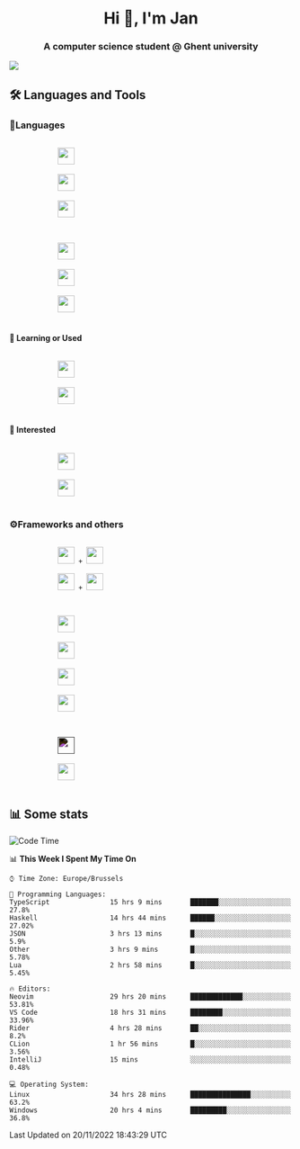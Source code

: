 <h1 align="center">Hi 👋, I'm Jan</h1>
<h3 align="center">A computer science student @ Ghent university</h3>

![](https://komarev.com/ghpvc/?username=NuttyShrimp&style=flat)

<h2>🛠️ Languages and Tools</h2>
<h3>💬Languages</h3>
<div>
    <p>
        <code>
            <img width='30px' src="https://cdn.jsdelivr.net/gh/devicons/devicon/icons/html5/html5-plain.svg">
        </code>
        <code>
            <img width='30px' src="https://cdn.jsdelivr.net/gh/devicons/devicon/icons/sass/sass-original.svg">
        </code>
        <code>
            <img width='30px' src="https://cdn.jsdelivr.net/gh/devicons/devicon/icons/javascript/javascript-plain.svg">
        </code>
    </p>
    <p>
        <code>
            <img width='30px' src="https://cdn.jsdelivr.net/gh/devicons/devicon/icons/typescript/typescript-plain.svg">
        </code>
        <code>
            <img width='30px' src="https://cdn.jsdelivr.net/gh/devicons/devicon/icons/lua/lua-plain-wordmark.svg">
        </code>
        <code>
            <img width='30px' src="https://cdn.jsdelivr.net/gh/devicons/devicon/icons/python/python-original.svg">
        </code>
    </p>
    <h4>🏫 Learning or Used</h4>
    <p>
        <code>
            <img width='30px' src="https://cdn.jsdelivr.net/gh/devicons/devicon/icons/go/go-original-wordmark.svg">
        </code>
        <code>
            <img width='30px' src="https://cdn.jsdelivr.net/gh/devicons/devicon/icons/java/java-original.svg">
        </code>
    </p>
    <h4>💭 Interested</h4>
    <p>
        <code>
            <img width='30px' src="https://cdn.jsdelivr.net/gh/devicons/devicon/icons/csharp/csharp-original.svg">
        </code>
        <code>
            <img width='30px' src="https://cdn.jsdelivr.net/gh/devicons/devicon/icons/rust/rust-plain.svg">
        </code>
    </p>
</div>
<h3>⚙️Frameworks and others</h3>
<div>
    <p>
        <code>
            <img width='30px' src="https://cdn.jsdelivr.net/gh/devicons/devicon/icons/react/react-original.svg"> + <img width='30px' src="https://cdn.jsdelivr.net/gh/devicons/devicon/icons/typescript/typescript-plain.svg">
        </code>
        <code>
            <img width='30px' src="https://cdn.jsdelivr.net/gh/devicons/devicon/icons/vuejs/vuejs-original.svg"> + <img width='30px' src="https://cdn.jsdelivr.net/gh/devicons/devicon/icons/typescript/typescript-plain.svg">
        </code>
    </p>
    <p>
        <code>
            <img width='30px' src="https://cdn.jsdelivr.net/gh/devicons/devicon/icons/nodejs/nodejs-plain.svg">
        </code>
        <code>
            <img width='30px' src="https://cdn.jsdelivr.net/gh/devicons/devicon/icons/mysql/mysql-original.svg">
        </code>
        <code>
            <img width='30px' src="https://cdn.jsdelivr.net/gh/devicons/devicon/icons/postgresql/postgresql-original.svg">
        </code>
        <code>
            <img width='30px' src="https://cdn.jsdelivr.net/gh/devicons/devicon/icons/docker/docker-original.svg">
        </code>
    </p>
        <code>
            <img width='30px' style='filter:invert(1)' src="https://simpleicons.org/icons/intellijidea.svg">
        </code>
        <code>
            <img width='30px' src="https://cdn.jsdelivr.net/gh/devicons/devicon/icons/vscode/vscode-original.svg">
        </code>
    <p>
</div>

<h2>📊 Some stats</h2>

<!--START_SECTION:waka-->
![Code Time](http://img.shields.io/badge/Code%20Time-2%2C081%20hrs%2036%20mins-blue)

📊 **This Week I Spent My Time On** 

```text
⌚︎ Time Zone: Europe/Brussels

💬 Programming Languages: 
TypeScript               15 hrs 9 mins       ███████░░░░░░░░░░░░░░░░░░   27.8% 
Haskell                  14 hrs 44 mins      ██████░░░░░░░░░░░░░░░░░░░   27.02% 
JSON                     3 hrs 13 mins       █░░░░░░░░░░░░░░░░░░░░░░░░   5.9% 
Other                    3 hrs 9 mins        █░░░░░░░░░░░░░░░░░░░░░░░░   5.78% 
Lua                      2 hrs 58 mins       █░░░░░░░░░░░░░░░░░░░░░░░░   5.45%

🔥 Editors: 
Neovim                   29 hrs 20 mins      █████████████░░░░░░░░░░░░   53.81% 
VS Code                  18 hrs 31 mins      ████████░░░░░░░░░░░░░░░░░   33.96% 
Rider                    4 hrs 28 mins       ██░░░░░░░░░░░░░░░░░░░░░░░   8.2% 
CLion                    1 hr 56 mins        █░░░░░░░░░░░░░░░░░░░░░░░░   3.56% 
IntelliJ                 15 mins             ░░░░░░░░░░░░░░░░░░░░░░░░░   0.48%

💻 Operating System: 
Linux                    34 hrs 28 mins      ███████████████░░░░░░░░░░   63.2% 
Windows                  20 hrs 4 mins       █████████░░░░░░░░░░░░░░░░   36.8%

```


 Last Updated on 20/11/2022 18:43:29 UTC
<!--END_SECTION:waka-->